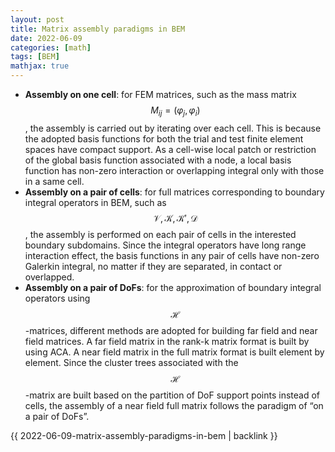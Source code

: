 ```yaml
---
layout: post
title: Matrix assembly paradigms in BEM
date: 2022-06-09
categories: [math]
tags: [BEM]
mathjax: true
---
```


-   **Assembly on one cell**: for FEM matrices, such as the mass matrix $$M_{ij}=(\varphi_j,\varphi_i) $$, the assembly is carried out by iterating over each cell. This is because the adopted basis functions for both the trial and test finite element spaces have compact support. As a cell-wise local patch or restriction of the global basis function associated with a node, a local basis function has non-zero interaction or overlapping integral only with those in a same cell.
-   **Assembly on a pair of cells**: for full matrices corresponding to boundary integral operators in BEM, such as $$\mathscr{V}, \mathscr{K}, \mathscr{K'}, \mathscr{D} $$, the assembly is performed on each pair of cells in the interested boundary subdomains. Since the integral operators have long range interaction effect, the basis functions in any pair of cells have non-zero Galerkin integral, no matter if they are separated, in contact or overlapped.
-   **Assembly on a pair of DoFs**: for the approximation of boundary integral operators using $$\mathcal{H}$$-matrices, different methods are adopted for building far field and near field matrices. A far field matrix in the rank-k matrix format is built by using ACA. A near field matrix in the full matrix format is built element by element. Since the cluster trees associated with the $$\mathcal{H}$$-matrix are built based on the partition of DoF support points instead of cells, the assembly of a near field full matrix follows the paradigm of &ldquo;on a pair of DoFs&rdquo;.

{{ 2022-06-09-matrix-assembly-paradigms-in-bem | backlink }}

